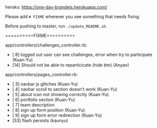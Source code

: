 heroku: https://one-day-brandeis.herokuapp.com/

Please add `# FIXME` wherever you see something that needs fixing.

Before pushing to master, run `./update_README.sh`.

==========FIXME==========

app/controllers/challenges_controller.rb:
  * [ 8] logged out user can see challenges, error when try to participate (Kuan-Yu)
  * [14] Should not be able to reparticicate (hide btn) (Anyan)

app/controllers/pages_controller.rb:
  * [ 3] navbar js glitches (Kuan-Yu)
  * [ 4] navbar scroll to section doesn't work (Kuan-Yu)
  * [ 5] about icon not showing correctly (Kuan-Yu)
  * [ 6] portfolio section (Kuan-Yu)
  * [ 7] team description
  * [ 8] sign up form position (Kuan-Yu)
  * [ 9] sign up form error redirection (Kuan-Yu)
  * [53] flash persists (kaunyu)

